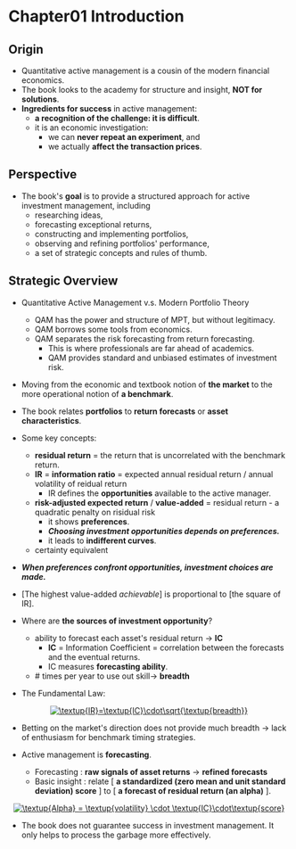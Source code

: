 # Chapter01 Introduction

## Origin

- Quantitative active management is a cousin of the modern financial economics.
- The book looks to the academy for structure and insight, **NOT for solutions**.
- **Ingredients for success** in active management:
    - **a recognition of the challenge: it is difficult**.
    - it is an economic investigation: 
        + we can **never repeat an experiment**, and
        + we actually **affect the transaction prices**.

## Perspective

- The book's **goal** is to provide a structured approach for active investment management, including
    - researching ideas,
    - forecasting exceptional returns,
    - constructing and implementing portfolios,
    - observing and refining portfolios' performance,
    - a set of strategic concepts and rules of thumb.

## Strategic Overview

- Quantitative Active Management v.s. Modern Portfolio Theory
    - QAM has the power and structure of MPT, but without legitimacy.
    - QAM borrows some tools from economics.
    - QAM separates the risk forecasting from return forecasting.
        - This is where professionals are far ahead of academics.
        - QAM provides standard and unbiased estimates of investment risk.

- Moving from the economic and textbook notion of **the market** to the more operational notion of **a benchmark**.

- The book relates **portfolios** to **return forecasts** or **asset characteristics**.

- Some key concepts:
    - **residual return** = the return that is uncorrelated with the benchmark return.
    - **IR** = **information ratio** = expected annual residual return / annual volatility of reidual return
        - IR defines the **opportunities** available to the active manager.
    - **risk-adjusted expected return** / **value-added** = residual return - a quadratic penalty on risidual risk
        - it shows **preferences**.
        - ***Choosing investment opportunities depends on preferences.***
        - it leads to **indifferent curves**.
    - certainty equivalent

- ***When preferences confront opportunities, investment choices are made.***

- [The highest value-added *achievable*] is proportional to [the square of IR].

- Where are **the sources of investment opportunity**?
    - ability to forecast each asset's residual return -> **IC**
        - **IC** = Information Coefficient = correlation between the forecasts and the eventual returns.
        - IC measures **forecasting ability**.
    - \# times per year to use out skill-> **breadth**

- The Fundamental Law:

<center><a href="https://www.codecogs.com/eqnedit.php?latex=\textup{IR}=\textup{IC}\cdot\sqrt{\textup{breadth}}" target="_blank"><img src="https://latex.codecogs.com/gif.latex?\textup{IR}=\textup{IC}\cdot\sqrt{\textup{breadth}}" title="\textup{IR}=\textup{IC}\cdot\sqrt{\textup{breadth}}" /></a></center>

- Betting on the market's direction does not provide much breadth -> lack of enthusiasm for benchmark timing strategies.

- Active management is **forecasting**.
    - Forecasting : **raw signals of asset returns** -> **refined forecasts**
    - Basic insight : relate [ **a standardized (zero mean and unit standard deviation) score** ] to [ **a forecast of residual return (an alpha)** ].
     
<center><a href="https://www.codecogs.com/eqnedit.php?latex=\textup{Alpha}&space;=&space;\textup{volatility}&space;\cdot&space;\textup{IC}\cdot\textup{score}" target="_blank"><img src="https://latex.codecogs.com/gif.latex?\textup{Alpha}&space;=&space;\textup{volatility}&space;\cdot&space;\textup{IC}\cdot\textup{score}" title="\textup{Alpha} = \textup{volatility} \cdot \textup{IC}\cdot\textup{score}" /></a></center>

- The book does not guarantee success in investment management. It only helps to process the garbage more effectively.


